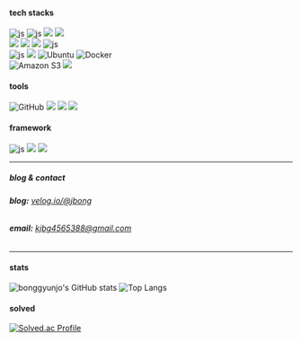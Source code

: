<div align="left">

#### tech stacks

![js](https://img.shields.io/badge/MySQL-00000F?style=for-the-badge&logo=mysql&logoColor=white)
![js](https://img.shields.io/badge/MariaDb-E34F26?style=for-the-badge&logo=mariadb&logoColor=green)
<img src="https://img.shields.io/badge/oracle-F80000?style=for-the-badge&logo=oracle&logoColor=white"> 
<img src="https://img.shields.io/badge/mysql-4479A1?style=for-the-badge&logo=mysql&logoColor=white"> 
<br>
<img src="https://img.shields.io/badge/node.js-339933?style=for-the-badge&logo=Node.js&logoColor=white">
<img src="https://img.shields.io/badge/mariaDB-003545?style=for-the-badge&logo=mariaDB&logoColor=white"> 
<img src="https://img.shields.io/badge/linux-FCC624?style=for-the-badge&logo=linux&logoColor=black">
![js](https://img.shields.io/badge/JS-F7DF1E?style=for-the-badge&logo=JavaScript&logoColor=white)
<br>
![js](https://img.shields.io/badge/Python-14354C?style=for-the-badge&logo=python&logoColor=white)
<img src="https://img.shields.io/badge/java-007396?style=for-the-badge&logo=OpenJDK&logoColor=white">
![Ubuntu](https://img.shields.io/badge/Ubuntu-E95420?style=for-the-badge&logo=ubuntu&logoColor=white)
![Docker](https://img.shields.io/badge/docker-%230db7ed.svg?style=for-the-badge&logo=docker&logoColor=white)
<br>
![Amazon S3](https://img.shields.io/badge/Amazon%20S3-FF9900?style=for-the-badge&logo=amazons3&logoColor=white)
<img src="https://img.shields.io/badge/Spring Security-6DB33F?style=for-the-badge&logo=Spring Security&logoColor=white">

#### tools
![GitHub](https://img.shields.io/badge/github-%23121011.svg?style=for-the-badge&logo=github&logoColor=white)
<img src="https://img.shields.io/badge/notion-000000?style=for-the-badge&logo=notion&logoColor=white">
<img src="https://img.shields.io/badge/gitbook-BBDDE5?style=for-the-badge&logo=gitbook&logoColor=white">
<img src="https://img.shields.io/badge/figma-F24E1E?style=for-the-badge&logo=figma&logoColor=white">

#### framework
![js](https://img.shields.io/badge/Spring-6DB33F?style=for-the-badge&logo=spring&logoColor=white)
<img src="https://img.shields.io/badge/react-61DAFB?style=for-the-badge&logo=react&logoColor=black"> 
<img src="https://img.shields.io/badge/vue.js-4FC08D?style=for-the-badge&logo=vue.js&logoColor=white"> 

---

##### blog & contact

###### **blog:** [velog.io/@jbong](https://velog.io/@jbong/posts)
######  **email:** [kjbg4565388@gmail.com](kjbg4565388@gmail.com)

---
#### stats

![bonggyunjo's GitHub stats](https://github-readme-stats.vercel.app/api?username=bonggyunjo&show_icons=true&theme=merko)
![Top Langs](https://github-readme-stats.vercel.app/api/top-langs/?username=bonggyunjo&layout=compact)

#### solved
[![Solved.ac Profile](http://mazassumnida.wtf/api/v2/generate_badge?boj=kjbg4565388)](https://solved.ac/kjbg4565388/)

</div>

